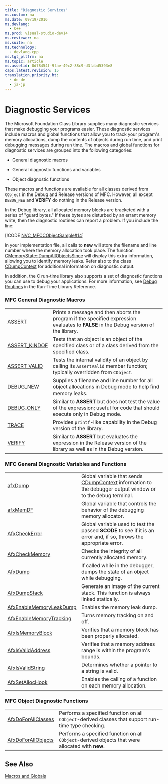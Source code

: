 ```yaml
---
title: "Diagnostic Services"
ms.custom: na
ms.date: 09/19/2016
ms.devlang: 
  - C++
ms.prod: visual-studio-dev14
ms.reviewer: na
ms.suite: na
ms.technology: 
  - devlang-cpp
ms.tgt_pltfrm: na
ms.topic: article
ms.assetid: 8d78454f-9fae-49c2-88c9-d3fabd5393e8
caps.latest.revision: 15
translation.priority.ht: 
  - de-de
  - ja-jp
---
```

# Diagnostic Services
The Microsoft Foundation Class Library supplies many diagnostic services that make debugging your programs easier. These diagnostic services include macros and global functions that allow you to track your program's memory allocations, dump the contents of objects during run time, and print debugging messages during run time. The macros and global functions for diagnostic services are grouped into the following categories:  
  
-   General diagnostic macros  
  
-   General diagnostic functions and variables  
  
-   Object diagnostic functions  
  
 These macros and functions are available for all classes derived from `CObject` in the Debug and Release versions of MFC. However, all except `DEBUG_NEW` and **VERIFY** do nothing in the Release version.  
  
 In the Debug library, all allocated memory blocks are bracketed with a series of "guard bytes." If these bytes are disturbed by an errant memory write, then the diagnostic routines can report a problem. If you include the line:  
  
 [!CODE [NVC_MFCCObjectSample#14](../CodeSnippet/VS_Snippets_Cpp/NVC_MFCCObjectSample#14)]  
  
 in your implementation file, all calls to **new** will store the filename and line number where the memory allocation took place. The function [CMemoryState::DumpAllObjectsSince](../vs140/CMemoryState--DumpAllObjectsSince.md) will display this extra information, allowing you to identify memory leaks. Refer also to the class [CDumpContext](../vs140/CDumpContext-Class.md) for additional information on diagnostic output.  
  
 In addition, the C run-time library also supports a set of diagnostic functions you can use to debug your applications. For more information, see [Debug Routines](../vs140/Debug-Routines.md) in the Run-Time Library Reference.  
  
### MFC General Diagnostic Macros  
  
|||  
|-|-|  
|[ASSERT](../vs140/ASSERT--MFC-.md)|Prints a message and then aborts the program if the specified expression evaluates to **FALSE** in the Debug version of the library.|  
|[ASSERT_KINDOF](../vs140/ASSERT_KINDOF.md)|Tests that an object is an object of the specified class or of a class derived from the specified class.|  
|[ASSERT_VALID](../vs140/ASSERT_VALID.md)|Tests the internal validity of an object by calling its `AssertValid` member function; typically overridden from `CObject`.|  
|[DEBUG_NEW](../vs140/DEBUG_NEW.md)|Supplies a filename and line number for all object allocations in Debug mode to help find memory leaks.|  
|[DEBUG_ONLY](../vs140/DEBUG_ONLY.md)|Similar to **ASSERT** but does not test the value of the expression; useful for code that should execute only in Debug mode.|  
|[TRACE](../vs140/TRACE.md)|Provides `printf`-like capability in the Debug version of the library.|  
|[VERIFY](../vs140/VERIFY.md)|Similar to **ASSERT** but evaluates the expression in the Release version of the library as well as in the Debug version.|  
  
### MFC General Diagnostic Variables and Functions  
  
|||  
|-|-|  
|[afxDump](../vs140/afxDump--CDumpContext-in-MFC-.md)|Global variable that sends [CDumpContext](../vs140/CDumpContext-Class.md) information to the debugger output window or to the debug terminal.|  
|[afxMemDF](../vs140/afxMemDF.md)|Global variable that controls the behavior of the debugging memory allocator.|  
|[AfxCheckError](../vs140/AfxCheckError.md)|Global variable used to test the passed **SCODE** to see if it is an error and, if so, throws the appropriate error.|  
|[AfxCheckMemory](../vs140/AfxCheckMemory.md)|Checks the integrity of all currently allocated memory.|  
|[AfxDump](../vs140/AfxDump--MFC-.md)|If called while in the debugger, dumps the state of an object while debugging.|  
|[AfxDumpStack](../vs140/AfxDumpStack.md)|Generate an image of the current stack. This function is always linked statically.|  
|[AfxEnableMemoryLeakDump](../vs140/AfxEnableMemoryLeakDump.md)|Enables the memory leak dump.|  
|[AfxEnableMemoryTracking](../vs140/AfxEnableMemoryTracking.md)|Turns memory tracking on and off.|  
|[AfxIsMemoryBlock](../vs140/AfxIsMemoryBlock.md)|Verifies that a memory block has been properly allocated.|  
|[AfxIsValidAddress](../vs140/AfxIsValidAddress.md)|Verifies that a memory address range is within the program's bounds.|  
|[AfxIsValidString](../vs140/AfxIsValidString.md)|Determines whether a pointer to a string is valid.|  
|[AfxSetAllocHook](../vs140/AfxSetAllocHook.md)|Enables the calling of a function on each memory allocation.|  
  
### MFC Object Diagnostic Functions  
  
|||  
|-|-|  
|[AfxDoForAllClasses](../vs140/AfxDoForAllClasses.md)|Performs a specified function on all `CObject`-derived classes that support run-time type checking.|  
|[AfxDoForAllObjects](../vs140/AfxDoForAllObjects.md)|Performs a specified function on all `CObject`-derived objects that were allocated with **new**.|  
  
## See Also  
 [Macros and Globals](../vs140/MFC-Macros-and-Globals.md)